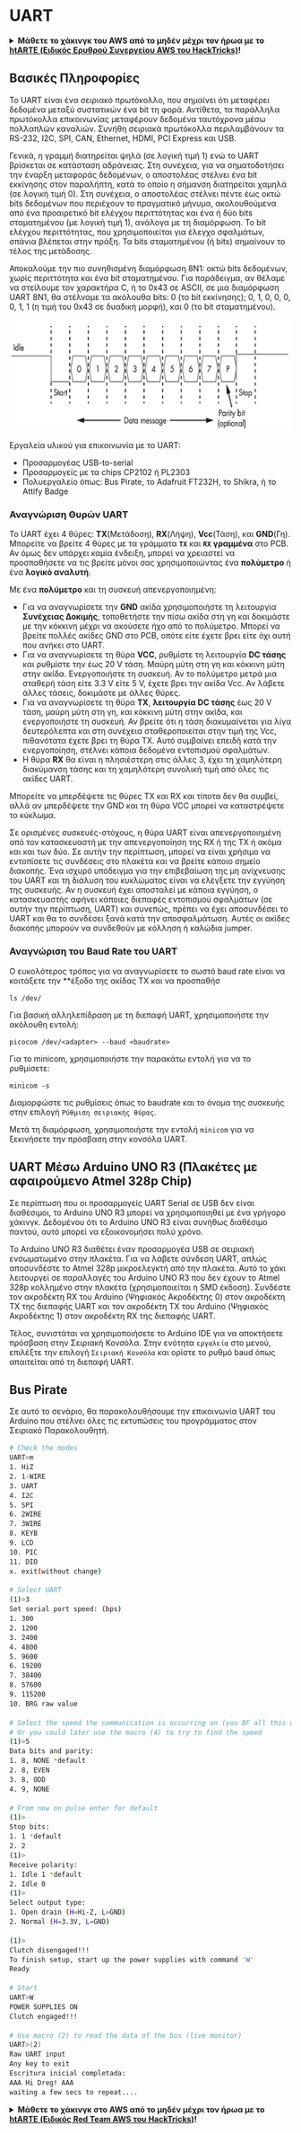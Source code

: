 # UART

<details>

<summary><strong>Μάθετε το χάκινγκ του AWS από το μηδέν μέχρι τον ήρωα με το</strong> <a href="https://training.hacktricks.xyz/courses/arte"><strong>htARTE (Ειδικός Ερυθρού Συνεργείου AWS του HackTricks)</strong></a><strong>!</strong></summary>

Άλλοι τρόποι υποστήριξης του HackTricks:

* Αν θέλετε να δείτε την **εταιρεία σας διαφημισμένη στο HackTricks** ή να **κατεβάσετε το HackTricks σε μορφή PDF** ελέγξτε τα [**ΣΧΕΔΙΑ ΣΥΝΔΡΟΜΗΣ**](https://github.com/sponsors/carlospolop)!
* Αποκτήστε το [**επίσημο PEASS & HackTricks swag**](https://peass.creator-spring.com)
* Ανακαλύψτε [**την Οικογένεια PEASS**](https://opensea.io/collection/the-peass-family), τη συλλογή μας από αποκλειστικά [**NFTs**](https://opensea.io/collection/the-peass-family)
* **Εγγραφείτε** στην 💬 [**ομάδα Discord**](https://discord.gg/hRep4RUj7f) ή στην [**ομάδα τηλεγραφήματος**](https://t.me/peass) ή **ακολουθήστε** μας στο **Twitter** 🐦 [**@carlospolopm**](https://twitter.com/hacktricks\_live)**.**
* **Μοιραστείτε τα χάκινγκ κόλπα σας υποβάλλοντας PRs** στα [**HackTricks**](https://github.com/carlospolop/hacktricks) και [**HackTricks Cloud**](https://github.com/carlospolop/hacktricks-cloud) αποθετήρια του github.

</details>

## Βασικές Πληροφορίες

Το UART είναι ένα σειριακό πρωτόκολλο, που σημαίνει ότι μεταφέρει δεδομένα μεταξύ συστατικών ένα bit τη φορά. Αντίθετα, τα παράλληλα πρωτόκολλα επικοινωνίας μεταφέρουν δεδομένα ταυτόχρονα μέσω πολλαπλών καναλιών. Συνήθη σειριακά πρωτόκολλα περιλαμβάνουν τα RS-232, I2C, SPI, CAN, Ethernet, HDMI, PCI Express και USB.

Γενικά, η γραμμή διατηρείται ψηλά (σε λογική τιμή 1) ενώ το UART βρίσκεται σε κατάσταση αδράνειας. Στη συνέχεια, για να σηματοδοτήσει την έναρξη μεταφοράς δεδομένων, ο αποστολέας στέλνει ένα bit εκκίνησης στον παραλήπτη, κατά το οποίο η σήμανση διατηρείται χαμηλά (σε λογική τιμή 0). Στη συνέχεια, ο αποστολέας στέλνει πέντε έως οκτώ bits δεδομένων που περιέχουν το πραγματικό μήνυμα, ακολουθούμενα από ένα προαιρετικό bit ελέγχου περιττότητας και ένα ή δύο bits σταματημένου (με λογική τιμή 1), ανάλογα με τη διαμόρφωση. Το bit ελέγχου περιττότητας, που χρησιμοποιείται για έλεγχο σφαλμάτων, σπάνια βλέπεται στην πράξη. Τα bits σταματημένου (ή bits) σημαίνουν το τέλος της μετάδοσης.

Αποκαλούμε την πιο συνηθισμένη διαμόρφωση 8N1: οκτώ bits δεδομένων, χωρίς περιττότητα και ένα bit σταματημένου. Για παράδειγμα, αν θέλαμε να στείλουμε τον χαρακτήρα C, ή το 0x43 σε ASCII, σε μια διαμόρφωση UART 8N1, θα στέλναμε τα ακόλουθα bits: 0 (το bit εκκίνησης); 0, 1, 0, 0, 0, 0, 1, 1 (η τιμή του 0x43 σε δυαδική μορφή), και 0 (το bit σταματημένου).

![](<../../.gitbook/assets/image (761).png>)

Εργαλεία υλικού για επικοινωνία με το UART:

* Προσαρμογέας USB-to-serial
* Προσαρμογείς με τα chips CP2102 ή PL2303
* Πολυεργαλείο όπως: Bus Pirate, το Adafruit FT232H, το Shikra, ή το Attify Badge

### Αναγνώριση Θυρών UART

Το UART έχει 4 θύρες: **TX**(Μετάδοση), **RX**(Λήψη), **Vcc**(Τάση), και **GND**(Γη). Μπορείτε να βρείτε 4 θύρες με τα γράμματα **`TX`** και **`RX`** **γραμμένα** στο PCB. Αν όμως δεν υπάρχει καμία ένδειξη, μπορεί να χρειαστεί να προσπαθήσετε να τις βρείτε μόνοι σας χρησιμοποιώντας ένα **πολύμετρο** ή ένα **λογικό αναλυτή**.

Με ένα **πολύμετρο** και τη συσκευή απενεργοποιημένη:

* Για να αναγνωρίσετε την **GND** ακίδα χρησιμοποιήστε τη λειτουργία **Συνέχειας Δοκιμής**, τοποθετήστε την πίσω ακίδα στη γη και δοκιμάστε με την κόκκινη μέχρι να ακούσετε ήχο από το πολύμετρο. Μπορεί να βρείτε πολλές ακίδες GND στο PCB, οπότε είτε έχετε βρει είτε όχι αυτή που ανήκει στο UART.
* Για να αναγνωρίσετε τη θύρα **VCC**, ρυθμίστε τη λειτουργία **DC τάσης** και ρυθμίστε την έως 20 V τάση. Μαύρη μύτη στη γη και κόκκινη μύτη στην ακίδα. Ενεργοποιήστε τη συσκευή. Αν το πολύμετρο μετρά μια σταθερή τάση είτε 3.3 V είτε 5 V, έχετε βρει την ακίδα Vcc. Αν λάβετε άλλες τάσεις, δοκιμάστε με άλλες θύρες.
* Για να αναγνωρίσετε τη θύρα **TX**, **λειτουργία DC τάσης** έως 20 V τάση, μαύρη μύτη στη γη, και κόκκινη μύτη στην ακίδα, και ενεργοποιήστε τη συσκευή. Αν βρείτε ότι η τάση διακυμαίνεται για λίγα δευτερόλεπτα και στη συνέχεια σταθεροποιείται στην τιμή της Vcc, πιθανότατα έχετε βρει τη θύρα TX. Αυτό συμβαίνει επειδή κατά την ενεργοποίηση, στέλνει κάποια δεδομένα εντοπισμού σφαλμάτων.
* Η θύρα **RX** θα είναι η πλησιέστερη στις άλλες 3, έχει τη χαμηλότερη διακύμανση τάσης και τη χαμηλότερη συνολική τιμή από όλες τις ακίδες UART.

Μπορείτε να μπερδέψετε τις θύρες TX και RX και τίποτα δεν θα συμβεί, αλλά αν μπερδέψετε την GND και τη θύρα VCC μπορεί να καταστρέψετε το κύκλωμα.

Σε ορισμένες συσκευές-στόχους, η θύρα UART είναι απενεργοποιημένη από τον κατασκευαστή με την απενεργοποίηση της RX ή της TX ή ακόμα και και των δύο. Σε αυτήν την περίπτωση, μπορεί να είναι χρήσιμο να εντοπίσετε τις συνδέσεις στο πλακέτα και να βρείτε κάποιο σημείο διακοπής. Ένα ισχυρό υπόδειγμα για την επιβεβαίωση της μη ανίχνευσης του UART και τη διάλυση του κυκλώματος είναι να ελέγξετε την εγγύηση της συσκευής. Αν η συσκευή έχει αποσταλεί με κάποια εγγύηση, ο κατασκευαστής αφήνει κάποιες διεπαφές εντοπισμού σφαλμάτων (σε αυτήν την περίπτωση, UART) και συνεπώς, πρέπει να έχει αποσυνδέσει το UART και θα το συνδέσει ξανά κατά την αποσφαλμάτωση. Αυτές οι ακίδες διακοπής μπορούν να συνδεθούν με κόλληση ή καλώδια jumper.

### Αναγνώριση του Baud Rate του UART

Ο ευκολότερος τρόπος για να αναγνωρίσετε το σωστό baud rate είναι να κοιτάξετε την **έξοδο της ακίδας TX και να προσπαθήσ
```
ls /dev/
```
Για βασική αλληλεπίδραση με τη διεπαφή UART, χρησιμοποιήστε την ακόλουθη εντολή:
```
picocom /dev/<adapter> --baud <baudrate>
```
Για το minicom, χρησιμοποιήστε την παρακάτω εντολή για να το ρυθμίσετε:
```
minicom -s
```
Διαμορφώστε τις ρυθμίσεις όπως το baudrate και το όνομα της συσκευής στην επιλογή `Ρύθμιση σειριακής θύρας`.

Μετά τη διαμόρφωση, χρησιμοποιήστε την εντολή `minicom` για να ξεκινήσετε την πρόσβαση στην κονσόλα UART.

## UART Μέσω Arduino UNO R3 (Πλακέτες με αφαιρούμενο Atmel 328p Chip)

Σε περίπτωση που οι προσαρμογείς UART Serial σε USB δεν είναι διαθέσιμοι, το Arduino UNO R3 μπορεί να χρησιμοποιηθεί με ένα γρήγορο χάκινγκ. Δεδομένου ότι το Arduino UNO R3 είναι συνήθως διαθέσιμο παντού, αυτό μπορεί να εξοικονομήσει πολύ χρόνο.

Το Arduino UNO R3 διαθέτει έναν προσαρμογέα USB σε σειριακή ενσωματωμένο στην πλακέτα. Για να λάβετε σύνδεση UART, απλώς αποσυνδέστε το Atmel 328p μικροελεγκτή από την πλακέτα. Αυτό το χάκι λειτουργεί σε παραλλαγές του Arduino UNO R3 που δεν έχουν το Atmel 328p κολλημένο στην πλακέτα (χρησιμοποιείται η SMD έκδοση). Συνδέστε τον ακροδέκτη RX του Arduino (Ψηφιακός Ακροδέκτης 0) στον ακροδέκτη TX της διεπαφής UART και τον ακροδέκτη TX του Arduino (Ψηφιακός Ακροδέκτης 1) στον ακροδέκτη RX της διεπαφής UART.

Τέλος, συνιστάται να χρησιμοποιήσετε το Arduino IDE για να αποκτήσετε πρόσβαση στην Σειριακή Κονσόλα. Στην ενότητα `εργαλεία` στο μενού, επιλέξτε την επιλογή `Σειριακή Κονσόλα` και ορίστε το ρυθμό baud όπως απαιτείται από τη διεπαφή UART.

## Bus Pirate

Σε αυτό το σενάριο, θα παρακολουθήσουμε την επικοινωνία UART του Arduino που στέλνει όλες τις εκτυπώσεις του προγράμματος στον Σειριακό Παρακολουθητή.
```bash
# Check the modes
UART>m
1. HiZ
2. 1-WIRE
3. UART
4. I2C
5. SPI
6. 2WIRE
7. 3WIRE
8. KEYB
9. LCD
10. PIC
11. DIO
x. exit(without change)

# Select UART
(1)>3
Set serial port speed: (bps)
1. 300
2. 1200
3. 2400
4. 4800
5. 9600
6. 19200
7. 38400
8. 57600
9. 115200
10. BRG raw value

# Select the speed the communication is occurring on (you BF all this until you find readable things)
# Or you could later use the macro (4) to try to find the speed
(1)>5
Data bits and parity:
1. 8, NONE *default
2. 8, EVEN
3. 8, ODD
4. 9, NONE

# From now on pulse enter for default
(1)>
Stop bits:
1. 1 *default
2. 2
(1)>
Receive polarity:
1. Idle 1 *default
2. Idle 0
(1)>
Select output type:
1. Open drain (H=Hi-Z, L=GND)
2. Normal (H=3.3V, L=GND)

(1)>
Clutch disengaged!!!
To finish setup, start up the power supplies with command 'W'
Ready

# Start
UART>W
POWER SUPPLIES ON
Clutch engaged!!!

# Use macro (2) to read the data of the bus (live monitor)
UART>(2)
Raw UART input
Any key to exit
Escritura inicial completada:
AAA Hi Dreg! AAA
waiting a few secs to repeat....
```
<details>

<summary><strong>Μάθετε το χάκινγκ στο AWS από το μηδέν μέχρι τον ήρωα με το</strong> <a href="https://training.hacktricks.xyz/courses/arte"><strong>htARTE (Ειδικός Red Team AWS του HackTricks)</strong></a><strong>!</strong></summary>

Άλλοι τρόποι υποστήριξης του HackTricks:

* Αν θέλετε να δείτε την **εταιρεία σας διαφημισμένη στο HackTricks** ή να **κατεβάσετε το HackTricks σε μορφή PDF** ελέγξτε τα [**ΣΧΕΔΙΑ ΣΥΝΔΡΟΜΗΣ**](https://github.com/sponsors/carlospolop)!
* Αποκτήστε το [**επίσημο PEASS & HackTricks swag**](https://peass.creator-spring.com)
* Ανακαλύψτε [**την Οικογένεια PEASS**](https://opensea.io/collection/the-peass-family), τη συλλογή μας από αποκλειστικά [**NFTs**](https://opensea.io/collection/the-peass-family)
* **Εγγραφείτε στη** 💬 [**ομάδα Discord**](https://discord.gg/hRep4RUj7f) ή στη [**ομάδα telegram**](https://t.me/peass) ή **ακολουθήστε** μας στο **Twitter** 🐦 [**@carlospolopm**](https://twitter.com/hacktricks\_live)**.**
* **Μοιραστείτε τα χάκινγκ κόλπα σας υποβάλλοντας PRs στα** [**HackTricks**](https://github.com/carlospolop/hacktricks) και [**HackTricks Cloud**](https://github.com/carlospolop/hacktricks-cloud) αποθετήρια στο GitHub.

</details>
